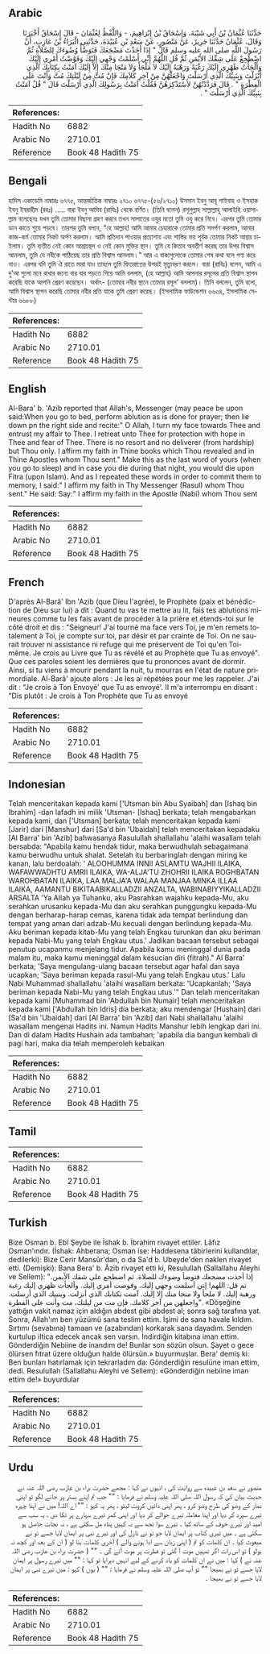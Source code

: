 ## Arabic


<div dir="rtl" lang="ar" style={{fontSize:'larger',backgroundColor:'#f8f9fa',padding:20}}>
حَدَّثَنَا عُثْمَانُ بْنُ أَبِي شَيْبَةَ، وَإِسْحَاقُ بْنُ إِبْرَاهِيمَ، - وَاللَّفْظُ لِعُثْمَانَ - قَالَ إِسْحَاقُ أَخْبَرَنَا وَقَالَ، عُثْمَانُ حَدَّثَنَا جَرِيرٌ، عَنْ مَنْصُورٍ، عَنْ سَعْدِ بْنِ عُبَيْدَةَ، حَدَّثَنِي الْبَرَاءُ بْنُ عَازِبٍ، أَنَّ رَسُولَ اللَّهِ صلى الله عليه وسلم قَالَ ‏"‏ إِذَا أَخَذْتَ مَضْجَعَكَ فَتَوَضَّأْ وُضُوءَكَ لِلصَّلاَةِ ثُمَّ اضْطَجِعْ عَلَى شِقِّكَ الأَيْمَنِ ثُمَّ قُلِ اللَّهُمَّ إِنِّي أَسْلَمْتُ وَجْهِي إِلَيْكَ وَفَوَّضْتُ أَمْرِي إِلَيْكَ وَأَلْجَأْتُ ظَهْرِي إِلَيْكَ رَغْبَةً وَرَهْبَةً إِلَيْكَ لاَ مَلْجَأَ وَلاَ مَنْجَا مِنْكَ إِلاَّ إِلَيْكَ آمَنْتُ بِكِتَابِكَ الَّذِي أَنْزَلْتَ وَبِنَبِيِّكَ الَّذِي أَرْسَلْتَ وَاجْعَلْهُنَّ مِنْ آخِرِ كَلاَمِكَ فَإِنْ مُتَّ مِنْ لَيْلَتِكَ مُتَّ وَأَنْتَ عَلَى الْفِطْرَةِ ‏"‏ ‏.‏ قَالَ فَرَدَّدْتُهُنَّ لأَسْتَذْكِرَهُنَّ فَقُلْتُ آمَنْتُ بِرَسُولِكَ الَّذِي أَرْسَلْتَ قَالَ ‏"‏ قُلْ آمَنْتُ بِنَبِيِّكَ الَّذِي أَرْسَلْتَ ‏"‏ ‏.‏
</div>
<div style={{backgroundColor:'#f8f9fa',padding:20, marginBottom: 10}}><table> <thead> <tr> <th>References:</th> <th></th> </tr> </thead> <tbody><tr><td>Hadith No</td><td>6882</td></tr><tr><td>Arabic No</td><td>2710.01</td></tr><tr><td>Reference</td><td>Book 48 Hadith 75</td></tr></tbody></table></div>

## Bengali


<div dir="ltr" lang="bn" style={{fontSize:'larger',backgroundColor:'#f8f9fa',padding:20}}>
হাদিস একাডেমি নাম্বারঃ ৬৭৭৫, আন্তর্জাতিক নাম্বারঃ ২৭১০ ৬৭৭৫-(৫৬/২৭১০) উসমান ইবনু আবূ শাইবাহ ও ইসহাক ইবনু ইবরাহীম (রহঃ) ..... বারা ইবনু আযিব (রাযিঃ) থেকে বর্ণিত। (তিনি বলেন) রসূলুল্লাহ সাল্লাল্লাহু আলাইহি ওয়াসাল্লাম বলেছেনঃ যখন তুমি তোমার বিছানা গ্রহণ করবে তখন সালাতের ওযুর মতো তুমি ওযু করে নিবে। এরপর তুমি তোমার ডান কাতে শুয়ে পড়বে। তারপর তুমি বলবে, “হে আল্লাহ! আমি আমার চেহারাকে তোমার প্রতি সমর্পণ করলাম, আমার কাজ-কর্ম তোমার নিকট অর্পণ করলাম। আমি প্রতিদান পাওয়ার প্রত্যাশায় এবং শাস্তির ভয় পূর্বক তোমার নিকট আশ্রয় চাইলাম। তুমি ব্যতীত নেই কোন আশ্রয়স্থল ও নেই কোন মুক্তির স্থান। তুমি যে কিতাব অবতীর্ণ করেছ তার উপর বিশ্বাস আনলাম, তুমি যে নবীকে পাঠিয়েছ তার প্রতি বিশ্বাস আনলাম।” আর এ বাক্যগুলোকে তোমার শেষ কথা বলে গণ্য করে নাও। এরপর যদি তুমি ঐ রাতে মারা যাও তাহলে তুমি ফিতরাতের উপরই মৃত্যুবরণ করলে। বারা (রাযিঃ) বলেন, আমি এ দু’আ গুলো মনে রাখার জন্যে বার বার পড়তে গিয়ে আমি বললাম, (হে আল্লাহ) আমি আপনার রসূলের প্রতি বিশ্বাস স্থাপন করেছি যাকে আপনি প্রেরণ করেছেন। অর্থাৎ- (তোমার নবীর স্থানে তোমার রসূল’ বললাম)। তিনি বললেন, তুমি বলো, আমি বিশ্বাস স্থাপন করেছি তোমার নবীর প্রতি যাকে তুমি প্রেরণ করেছ। (ইসলামিক ফাউন্ডেশন ৬৬৩৪, ইসলামিক সেন্টার ৬৬৮৮)
</div>
<div style={{backgroundColor:'#f8f9fa',padding:20, marginBottom: 10}}><table> <thead> <tr> <th>References:</th> <th></th> </tr> </thead> <tbody><tr><td>Hadith No</td><td>6882</td></tr><tr><td>Arabic No</td><td>2710.01</td></tr><tr><td>Reference</td><td>Book 48 Hadith 75</td></tr></tbody></table></div>

## English


<div dir="ltr" lang="en" style={{fontSize:'larger',backgroundColor:'#f8f9fa',padding:20}}>
Al-Bara' b. 'Azib reported that Allah's, Messenger (may peace be upon said:When you go to bed, perform ablution as is done for prayer; then lie down pn the right side and recite:" O Allah, I turn my face towards Thee and entrust my affair to Thee. I retreat unto Thee for protection with hope in Thee and fear of Thee. There is no resort and no deliverer (from hardship) but Thou only. I affirm my faith in Thine books which Thou revealed and in Thine Apostles whom Thou sent." Make this as the last word of yours (when you go to sleep) and in case you die during that night, you would die upon Fitra (upon Islam). And as I repeated these words in order to commit them to memory, I said:" I affirm my faith in Thy Messenger (Rasul) whom Thou sent." He said: Say:" I affirm my faith in the Apostle (Nabi) whom Thou sent
</div>
<div style={{backgroundColor:'#f8f9fa',padding:20, marginBottom: 10}}><table> <thead> <tr> <th>References:</th> <th></th> </tr> </thead> <tbody><tr><td>Hadith No</td><td>6882</td></tr><tr><td>Arabic No</td><td>2710.01</td></tr><tr><td>Reference</td><td>Book 48 Hadith 75</td></tr></tbody></table></div>

## French


<div dir="ltr" lang="fr" style={{fontSize:'larger',backgroundColor:'#f8f9fa',padding:20}}>
D'après Al-Barâ' Ibn 'Azib (que Dieu l'agrée), le Prophète (paix et bénédiction de Dieu sur lui) a dit : Quand tu vas te mettre au lit, fais tes ablutions mineures comme tu les fais avant de procéder à la prière et étends-toi sur le côté droit et dis : "Seigneur! J'ai tourné ma face vers Toi, je m'en remets totalement à Toi, je compte sur toi, par désir et par crainte de Toi. On ne saurait trouver ni assistance ni refuge qui me préservent de Toi qu'en Toi-même. Je crois au Livre que Tu as révélé et au Prophète que Tu as envoyé". Que ces paroles soient les dernières que tu prononces avant de dormir. Ainsi, si tu viens à mourir pendant la nuit, tu mourras en l'état de nature primordiale. Al-Barâ' ajoute alors : Je les ai répétées pour me les rappeler. J'ai dit : "Je crois à Ton Envoyé' que Tu as envoyé'. Il m'a interrompu en disant : "Dis plutôt : Je crois à Ton Prophète que Tu as envoyé
</div>
<div style={{backgroundColor:'#f8f9fa',padding:20, marginBottom: 10}}><table> <thead> <tr> <th>References:</th> <th></th> </tr> </thead> <tbody><tr><td>Hadith No</td><td>6882</td></tr><tr><td>Arabic No</td><td>2710.01</td></tr><tr><td>Reference</td><td>Book 48 Hadith 75</td></tr></tbody></table></div>

## Indonesian


<div dir="ltr" lang="id" style={{fontSize:'larger',backgroundColor:'#f8f9fa',padding:20}}>
Telah menceritakan kepada kami ['Utsman bin Abu Syaibah] dan [Ishaq bin Ibrahim] -dan lafadh ini milik 'Utsman- [Ishaq] berkata; telah mengabarkan kepada kami, dan ['Utsman] berkata; telah menceritakan kepada kami [Jarir] dari [Manshur] dari [Sa'd bin 'Ubaidah] telah menceritakan kepadaku [Al Barra' bin 'Azib] bahwasanya Rasulullah shallallahu 'alaihi wasallam telah bersabda: "Apabila kamu hendak tidur, maka berwudhulah sebagaimana kamu berwudhu untuk shalat. Setelah itu berbaringlah dengan miring ke kanan, lalu berdoalah: ' ALOOHUMMA INNII ASLAMTU WAJHII ILAIKA, WAFAWWADHTU AMRII ILAIKA, WA-ALJA'TU ZHOHRII ILAIKA ROGHBATAN WAROHBATAN ILAIKA, LAA MALJA'A WALAA MANJAA MINKA ILLAA ILAIKA, AAMANTU BIKITAABIKALLADZII ANZALTA, WABINABIYYIKALLADZII ARSALTA 'Ya AIlah ya Tuhanku, aku Pasrahkan wajahku kepada-Mu, aku serahkan urusanku kepada-Mu dan aku serahkan punggungku kepada-Mu dengan berharap-harap cemas, karena tidak ada tempat berlindung dan tempat yang aman dari adzab-Mu kecuali dengan berlindung kepada-Mu. Aku beriman kepada kitab-Mu yang telah Engkau turunkan dan aku beriman kepada Nabi-Mu yang telah Engkau utus.' Jadikan bacaan tersebut sebagai penutup ucapanmu menjelang tidur. Apabila kamu meninggal dunia pada malam itu, maka kamu meninggal dalam kesucian diri (fitrah)." Al Barra' berkata; 'Saya mengulang-ulang bacaan tersebut agar hafal dan saya ucapkan; 'Saya beriman kepada rasul-Mu yang telah Engkau utus.' Lalu Nabi Muhammad shallallahu 'alaihi wasallam berkata: 'Ucapkanlah; 'Saya beriman kepada Nabi-Mu yang telah Engkau utus.'" Dan telah menceritakan kepada kami [Muhammad bin 'Abdullah bin Numair] telah menceritakan kepada kami ['Abdullah bin Idris] dia berkata; aku mendengar [Hushain] dari [Sa'd bin 'Ubaidah] dari [Al Barra' bin 'Azib] dari Nabi shallallahu 'alaihi wasallam mengenai Hadits ini. Namun Hadits Manshur lebih lengkap dari ini. Dan di dalam Hadits Hushain ada tambahan; 'apabila dia bangun kembali di pagi hari, maka dia telah memperoleh kebaikan
</div>
<div style={{backgroundColor:'#f8f9fa',padding:20, marginBottom: 10}}><table> <thead> <tr> <th>References:</th> <th></th> </tr> </thead> <tbody><tr><td>Hadith No</td><td>6882</td></tr><tr><td>Arabic No</td><td>2710.01</td></tr><tr><td>Reference</td><td>Book 48 Hadith 75</td></tr></tbody></table></div>

## Tamil


<div dir="ltr" lang="ta" style={{fontSize:'larger',backgroundColor:'#f8f9fa',padding:20}}>

</div>
<div style={{backgroundColor:'#f8f9fa',padding:20, marginBottom: 10}}><table> <thead> <tr> <th>References:</th> <th></th> </tr> </thead> <tbody><tr><td>Hadith No</td><td>6882</td></tr><tr><td>Arabic No</td><td>2710.01</td></tr><tr><td>Reference</td><td>Book 48 Hadith 75</td></tr></tbody></table></div>

## Turkish


<div dir="ltr" lang="tr" style={{fontSize:'larger',backgroundColor:'#f8f9fa',padding:20}}>
Bize Osman b. Ebî Şeybe ile İshak b. İbrahim rivayet ettiler. Lâfız Osman'ındır. (İshak: Ahberana; Osman ise: Haddesena tâbirlerini kullandılar, dedilerki): Bize Cerir Mansûr'dan, o da Sa'd b. Ubeyde'den naklen rivayet etti. (Demişki): Bana Bera' b. Âzib rivayet etti ki, Resulullah (Sallallahu Aleyhi ve Sellem): "إذا أخذت مضجعك فتوضأ وضوءك للصلاة. ثم اضطجع على شقك الأيمن. ثم قل: اللهم! إني أسلمت وجهي إليك. وفوضت أمري إليك. وألجأت ظهري إليك رغبة ورهبة إليك. لا ملجأ ولا منجا منك إلا إليك. آمنت بكتابك الذي أنزلت. وبنبيك الذي أرسلت. واجعلهن من آخر كلامك. فإن مت من ليلتك، مت وأنت على الفطرة". «Döşeğine yattığın vakit namaz için aldığın abdest gibi abdest al; sonra sağ tarafına yat. Sonra, Allah'ım ben yüzümü sana teslim ettim. İşimi de sana havale kıldım. Sırtımı (sevabına) tamaan ve (azabından) korkarak sana dayadım. Senden kurtulup iltica edecek ancak sen varsın. İndirdiğin kitabına iman ettim. Gönderdiğin Nebiine de inandım de! Bunlar son sözün olsun. Şayet o gece ölürsen fıtrat üzere olduğun halde ölürsün.» buyurmuşlar. Bera' demiş ki: Ben bunları hatırlamak için tekrarladım da: Gönderdiğin resulüne iman ettim, dedi. Resulullah (Sallallahu Aleyhi ve Sellem): «Gönderdiğin nebiine iman ettim de!» buyurdular
</div>
<div style={{backgroundColor:'#f8f9fa',padding:20, marginBottom: 10}}><table> <thead> <tr> <th>References:</th> <th></th> </tr> </thead> <tbody><tr><td>Hadith No</td><td>6882</td></tr><tr><td>Arabic No</td><td>2710.01</td></tr><tr><td>Reference</td><td>Book 48 Hadith 75</td></tr></tbody></table></div>

## Urdu


<div dir="rtl" lang="ur" style={{fontSize:'larger',backgroundColor:'#f8f9fa',padding:20}}>
منصور نے سعد بن عبیدہ سے روایت کی ، انہوں نے کہا : مجھے حضرت براء بن عازب رضی اللہ عنہ نے حدیث بیان کی کہ رسول اللہ صلی اللہ علیہ وسلم نے فرمایا : "" جب تم اپنے بستر پر جانے لگو تو اپنی نماز کے وضو کی طرح وضو کرو ، پھر اپنی دائیں کروٹ لیٹو ، پھر یہ کہو : "" اے اللہ! میں نے اپنا چہرہ تیرے سپرد کر دیا اور اپنا معاملہ تیرے حوالے کر دیا اور اپنی کمر تیرے سہارے پر ٹکا دی ، یہ سب سے امید اور تیرے خوف کے ساتھ کیا ۔ تیرے سوا تجھ سے نہ کہیں پناہ مل سکتی ہے ، نہ نجات حاصل ہو سکتی ہے ۔ میں تیری کتاب پر ایمان لایا جو تو نے نازل کی اور تیرے نبی پر ایمان لایا جسے تو نے مبعوث کیا ۔ ان کلمات کو تم ( اپنی زبان سے ادا ہونے والے ) آخری کلمات بنا لو ( ان کے بعد اور کچھ نہ بولو ) تو اس رات اگر تمہیں موت آ گئی تو فطرت پر موت آئے گی ۔ "" ( حضرت براء بن عازب رضی اللہ عنہ نے ) کہا : میں نے ان کلمات کو یاد کرنے کے لیے انہیں دہرایا تو کہا : "" میں تیرے رسول پر ایمان لایا جسے تو نے بھیجا "" تو آپ صلی اللہ علیہ وسلم نے فرمایا : "" ( یوں ) کہو : میں تیرے نبی پر ایمان لایا جسے تو نے بھیجا ۔
</div>
<div style={{backgroundColor:'#f8f9fa',padding:20, marginBottom: 10}}><table> <thead> <tr> <th>References:</th> <th></th> </tr> </thead> <tbody><tr><td>Hadith No</td><td>6882</td></tr><tr><td>Arabic No</td><td>2710.01</td></tr><tr><td>Reference</td><td>Book 48 Hadith 75</td></tr></tbody></table></div>